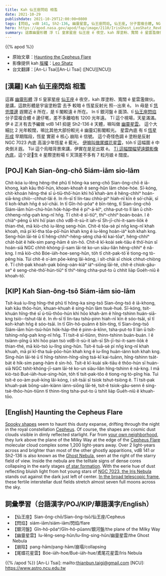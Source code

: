 ```yaml
---
title: Kah 仙王座閃焰 相濫
date: 2021-10-29
publishdate: 2021-10-29T12:00:00+0800
tags: [閃焰, vdB 141, Sh2-136, 幽靈星雲, 仙王座閃焰, 仙王座, 分子雲複合體, NGC 7023, 恆星形成, 恆星, 尾蝶花星雲]
hero: https://apod.nasa.gov/apod/fap/image/2110/IrisGhost_LeoShatz_RevB1024.jpg
summary: 這寡幽靈形體 浮 tī 皇家星座 仙王座 ê 夜空，kah 厚塗粉、寬闊 ê 星雲濫做伙。是講，這款形體是宇宙塗粉雲 去予 較暗 ê 恆星反射光 照--出來 ê。
---
```


{{% apod %}}

- 原始文章：[Haunting the Cepheus Flare](https://apod.nasa.gov/apod/ap211029.html)
- 影像提供 kah [版權][copyright]：[Leo Shatz](https://www.astrobin.com/users/spinlock/)
- 台文翻譯：[An-Li Tsai][An-Li Tsai] ([NCU][NCU])

## [漢羅] Kah 仙王座閃焰 相濫
這寡 [幽靈形體][Spooky shapes] 浮 tī 皇家星座 [仙王座][Cepheus] ê 夜空，kah 厚塗粉、寬闊 ê 星雲濫做伙。
是講，這款形體是宇宙塗粉雲 去予 較暗 ê 恆星反射光 照--出來 ê。
In 毋是 tī [恁兜厝邊][your own neighborhood] 遐爾近 ê 所在，是 tī 閣較遠 ê 所在。
In tī 銀河盤 ê 面頂、tī [仙王座閃焰][Cepheus Flare] 分子雲複合體 ê 邊仔墘，差不多離咱有 1200 光年遠。
Tī 這个視場，天星滿滿。
伊 ê 正爿有去予編做 vdB 141 抑是 Sh2-136 ê 天體，嘛叫做 [幽靈星雲][Ghost Nebula]。
這个大細比 2 光年較闊，嘛比其他大部份較光 ê 幽靈幻影閣較光。
星雲內底 有 tī [恆星形成][of star formation] 早期階段，恆星 實密 ê 核心 崩陷 ê 信號。
這个奇怪色調 ê 塗粉是反射 NGC 7023 內底 高溫少年恆星 ê 藍光。
[伊嘛叫做尾蝶花星雲][NGC 7023, the Iris Nebula t]，to̍h tī 這幅圖 ê 中央倒爿遐。
Tùi 這个烏暗背景來講，伊實在是足出眾 ê。
[Tī 這幅闊幅望遠鏡影像內底][In the broad telescopic frame]，這个足𠢕生 ê 星際塗粉場 tī 天頂差不多有 7 粒月娘 ê 闊度。

## [POJ] Kah Sian-ông-chō Siám-iām sio-lām
Chit-kóa iu-lêng hêng-thé phû tī hông-ka seng-chō Sian-ông-chō ê iā-khong, kah kāu thô͘-hún, khoan-khoah ê seng-hûn lām chòe-hóe.
Sī-kóng, chit-khoán hêng-thé sī ú-tiū-thô͘-hún khì hō͘ khah-àm ê hêng-chhiⁿ hoán-siā-kng chiò--chhut-lâi ê.
In m̄-sī tī lín-tau chhù-piⁿ hiah-nī kīn ê só͘-chāi, sī tī koh-khah hn̄g ê só͘-chāi.
In tī Gîn-hô-pôaⁿ ê bīn-téng, tī Sian-ông-chō Siám-iām hūn-chú-hûn ho̍k-ha̍p-thé ê piⁿ-á-kîⁿ, chha-put-to lî lán ū chi̍t-chheng-nn̄g-pah kng-nî hn̄g.
Tī chit-ê sī-tiûⁿ, thiⁿ-chhiⁿ boán-boán.
I ê chiàⁿ-pêng ū khì hō͘ pian chò vdB-it-sù-it iah-sī Sh-jī-chi-it-sam-lio̍k ê thian-thé, mā kiò-chò iu-lêng seng-hûn.
Chit-ê tōa-sè pí nn̄g kng-nî khah khoah, mā pí kî-tha tōa-pō͘-hūn khah kng ê iu-lêng hoàn-iáⁿ koh khah kng.
Seng-hûn lāi-té ū tī hêng-chhiⁿ-hêng-sêng chá-kî kai-tōaⁿ, hêng-chhiⁿ cha̍t-ba̍t ê he̍k-sim pang-hām ê sìn-hō.
Chit-ê kî-koài sek-tiāu ê thô͘-hún sī hoán-siā NGC chhit-khóng-jī-sam lāi-té ko-un siàu-liân hêng-chhiⁿ ê nâ-kng.
I mā kiò-chò Bóe-ia̍h-hoe-seng-hûn, to̍h tī chit-pak-tô͘ ê tiong-ng tò-pêng hia.
Tùi chit-ê o͘-àm pōe-kéng lâi-kóng, i si̍t-chāi sī chiok chhut-chiòng ê.
Tī chit-pak khoah-pak bōng-oán-kiàⁿ iáⁿ-siōng lāi-té, chit-ê chiok-gâu-seⁿ ê seng-chè-thô͘-hún-tiûⁿ tī thiⁿ-téng chha-put-to ū chhit lia̍p Goe̍h-niû ê khoah-tō͘.

## [KIP] Kah Sian-ông-tsō Siám-iām sio-lām
Tsit-kuá iu-lîng hîng-thé phû tī hông-ka sing-tsō Sian-ông-tsō ê iā-khong, kah kāu thôo-hún, khuan-khuah ê sing-hûn lām tsuè-hué.
Sī-kóng, tsit-khuán hîng-thé sī ú-tiū-thôo-hún khì hōo khah-àm ê hîng-tshinn huán-siā-kng tsiò--tshut-lâi ê.
In m̄-sī tī lín-tau tshù-pinn hiah-nī kīn ê sóo-tsāi, sī tī koh-khah hn̄g ê sóo-tsāi.
In tī Gîn-hô-puânn ê bīn-tíng, tī Sian-ông-tsō Siám-iām hūn-tsú-hûn ho̍k-ha̍p-thé ê pinn-á-kînn, tsha-put-to lî lán ū tsi̍t-tshing-nn̄g-pah kng-nî hn̄g.
Tī tsit-ê sī-tiûnn, thinn-tshinn buán-buán.
I ê tsiànn-pîng ū khì hōo pian tsò vdB-it-sù-it iah-sī Sh-jī-tsi-it-sam-lio̍k ê thian-thé, mā kiò-tsò iu-lîng sing-hûn.
Tsit-ê tuā-sè pí nn̄g kng-nî khah khuah, mā pí kî-tha tuā-pōo-hūn khah kng ê iu-lîng huàn-iánn koh khah kng.
Sing-hûn lāi-té ū tī hîng-tshinn-hîng-sîng tsá-kî kai-tuānn, hîng-tshinn tsa̍t-ba̍t ê hi̍k-sim pang-hām ê sìn-hō.
Tsit-ê kî-kuài sik-tiāu ê thôo-hún sī huán-siā NGC tshit-khóng-jī-sam lāi-té ko-un siàu-liân hîng-tshinn ê nâ-kng.
I mā kiò-tsò Bué-ia̍h-hue-sing-hûn, to̍h tī tsit-pak-tôo ê tiong-ng tò-pîng hia.
Tuì tsit-ê oo-àm puē-kíng lâi-kóng, i si̍t-tsāi sī tsiok tshut-tsiòng ê.
Tī tsit-pak khuah-pak bōng-uán-kiànn iánn-siōng lāi-té, tsit-ê tsiok-gâu-senn ê sing-tsè-thôo-hún-tiûnn tī thinn-tíng tsha-put-to ū tshit lia̍p Gue̍h-niû ê khuah-tōo.

## [English] Haunting the Cepheus Flare
[Spooky shapes][Spooky shapes] seem to haunt this dusty expanse, drifting through the night in the royal constellation [Cepheus][Cepheus].
Of course, the shapes are cosmic dust clouds visible in dimly reflected starlight.
Far from [your own neighborhood][your own neighborhood], they lurk above the plane of the Milky Way at the edge of the [Cepheus Flare][Cepheus Flare] molecular cloud complex some 1,200 light-years away.
Over 2 light-years across and brighter than most of the other ghostly apparitions, vdB 141 or Sh2-136 is also known as the [Ghost Nebula][Ghost Nebula], seen at the right of the starry field of view.
Inside the nebula are the telltale signs of dense cores collapsing in the early stages [of star formation][of star formation].
With the eerie hue of dust reflecting bluish light from hot young stars of [NGC 7023, the Iris Nebula][NGC 7023, the Iris Nebula e] stands out against the dark just left of center.
[In the broad telescopic frame][In the broad telescopic frame], these fertile interstellar dust fields stretch almost seven full moons across the sky.


## 詞彙學習（台語漢字/POJ/KIP/華語漢字/English）
- 【仙王座】Sian-ông-chō/Sian-ông-tsō/仙王座/Cepheus
- 【閃焰】siám-iām/siám-iām/閃焰/flare
- 【銀河盤】Gîn-hô-pôaⁿ/Gîn-hô-pûann/銀河盤/the plane of the Milky Way
- 【幽靈星雲】Iu-lêng-seng-hûn/Iu-lîng-sing-hûn/幽靈星雲/the Ghost Nebula
- 【崩陷】pang-hām/pang-hām/崩塌/collapsing
- 【尾蝶花星雲】Bóe-ia̍h-hoe/Bué-ia̍h-hue/鳶尾花星雲/Iris Nebula



{{% /apod %}}
[An-Li Tsai]: mailto:thianbun.taigi@gmail.com
[NCU]: https://www.astro.ncu.edu.tw

[copyright]: https://apod.nasa.gov/apod/fap/lib/about_apod.html#srapply

[Spooky shapes]:https://exoplanets.nasa.gov/alien-worlds/galaxy-of-horrors/
[Cepheus]:http://www.dibonsmith.com/cep_con.htm
[your own neighborhood]:https://solarsystem.nasa.gov/news/1546/sinister-solar-system/
[Cepheus Flare]:http://arxiv.org/abs/0809.4761
[Ghost Nebula]:https://apod.nasa.gov/apod/ap111031.html
[of star formation]:https://www.jwst.nasa.gov/content/science/birth.html
[NGC 7023, the Iris Nebula e]:https://apod.nasa.gov/apod/ap210903.html
[NGC 7023, the Iris Nebula t]:https://apod.tw/daily/20210903/
[In the broad telescopic frame]:https://www.astrobin.com/b8gftp/C/
